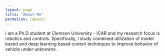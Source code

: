 ```yaml
---
layout: page
title: "About Me"
permalink: /about/
---
```


I am a Ph.D student at Clemson University - ICAR and my research focus is robotics and controls. Specifically, I study combined utilization of model based and deep learning based contorl techniques to improve behavior of vehicle under unknowns.

<!-- [About Me](/_pages/about/) -->